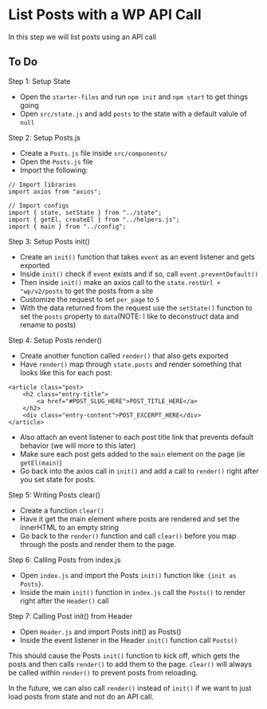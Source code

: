 # List Posts with a WP API Call

In this step we will list posts using an API call

## To Do

Step 1: Setup State

- Open the `starter-files` and run `npm init` and `npm start` to get things going
- Open `src/state.js` and add `posts` to the state with a default valule of `null`

Step 2: Setup Posts.js

- Create a `Posts.js` file inside `src/components/` 
- Open the `Posts.js` file
- Import the following:
```
// Import libraries
import axios from "axios";

// Import configs
import { state, setState } from "../state";
import { getEl, createEl } from "../helpers.js";
import { main } from "../config";
```

Step 3: Setup Posts init()

- Create an `init()` function that takes `event` as an event listener and gets exported
- Inside `init()` check if `event` exists and if so, call `event.preventDefault()`
- Then inside `init()` make an axios call to the `state.restUrl + "wp/v2/posts` to get the posts from a site
- Customize the request to set `per_page` to `5`
- With the data returned from the request use the `setState()` function to set the `posts` property to `data`(NOTE: I like to deconstruct data and rename to posts)

Step 4: Setup Posts render()
- Create another function called `render()` that also gets exported
- Have `render()` map through `state.posts` and render something that looks like this for each post:
```
<article class="post>
    <h2 class="entry-title">
        <a href="#POST_SLUG_HERE">POST_TITLE_HERE</a>
    </h2>
    <div class="entry-content">POST_EXCERPT_HERE</div>     
</article>
```
- Also attach an event listener to each post title link that prevents default behavior (we will more to this later)
- Make sure each post gets added to the `main` element on the page (ie `getEl(main)`)
- Go back into the axios call in `init()` and add a call to `render()` right after you set state for posts.

Step 5: Writing Posts clear()

- Create a function `clear()`
- Have it get the main element where posts are rendered and set the innerHTML to an empty string
- Go back to the `render()` function and call `clear()` before you map through the posts and render them to the page.

Step 6: Calling Posts from index.js

- Open `index.js` and import the Posts `init()` function like` {init as Posts}`.
- Inside the main `init()` function in `index.js` call the `Posts()` to render right after the `Header()` call

Step 7: Calling Post init() from Header

- Open `Header.js` and import Posts init() as Posts()
- Inside the event listener in the Header `init()` function call `Posts()` 

This should cause the Posts `init()` function to kick off, which gets the posts and then calls `render()` to add them to the page.  `clear()` will always be called within `render()` to prevent posts from reloading.

In the future, we can also call `render()` instead of `init()` if we want to just load posts from state and not do an API call.
